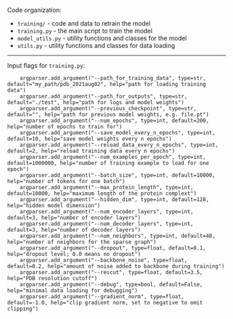 Code organization:
* `training/` - code and data to retrain the model
* `training.py` - the main script to train the model
* `model_utils.py` - utility functions and classes for the model
* `utils.py` - utility functions and classes for data loading

-----------------------------------------------------------------------------------------------------
Input flags for `training.py`:
```
    argparser.add_argument("--path_for_training_data", type=str, default="my_path/pdb_2021aug02", help="path for loading training data")
    argparser.add_argument("--path_for_outputs", type=str, default="./test", help="path for logs and model weights")
    argparser.add_argument("--previous_checkpoint", type=str, default="", help="path for previous model weights, e.g. file.pt")
    argparser.add_argument("--num_epochs", type=int, default=200, help="number of epochs to train for")
    argparser.add_argument("--save_model_every_n_epochs", type=int, default=10, help="save model weights every n epochs")
    argparser.add_argument("--reload_data_every_n_epochs", type=int, default=2, help="reload training data every n epochs")
    argparser.add_argument("--num_examples_per_epoch", type=int, default=1000000, help="number of training example to load for one epoch")
    argparser.add_argument("--batch_size", type=int, default=10000, help="number of tokens for one batch")
    argparser.add_argument("--max_protein_length", type=int, default=10000, help="maximum length of the protein complext")
    argparser.add_argument("--hidden_dim", type=int, default=128, help="hidden model dimension")
    argparser.add_argument("--num_encoder_layers", type=int, default=3, help="number of encoder layers")
    argparser.add_argument("--num_decoder_layers", type=int, default=3, help="number of decoder layers")
    argparser.add_argument("--num_neighbors", type=int, default=48, help="number of neighbors for the sparse graph")
    argparser.add_argument("--dropout", type=float, default=0.1, help="dropout level; 0.0 means no dropout")
    argparser.add_argument("--backbone_noise", type=float, default=0.2, help="amount of noise added to backbone during training")
    argparser.add_argument("--rescut", type=float, default=3.5, help="PDB resolution cutoff")
    argparser.add_argument("--debug", type=bool, default=False, help="minimal data loading for debugging")
    argparser.add_argument("--gradient_norm", type=float, default=-1.0, help="clip gradient norm, set to negative to omit clipping")
```
